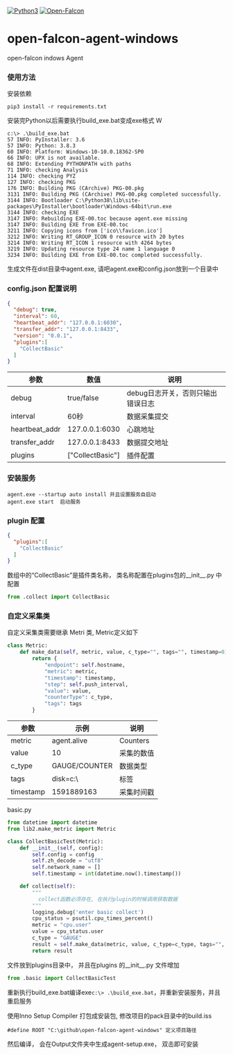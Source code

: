 [![Python3](https://img.shields.io/badge/Python-3.8.3-blue.svg?style=popout&)](https://www.python.org/)
[![Open-Falcon](https://img.shields.io/badge/OpenFalcon-v0.3-orange.svg?style=popout)](http://www.open-falcon.com/)

# open-falcon-agent-windows
open-falcon indows Agent

### 使用方法
安装依赖
```
pip3 install -r requirements.txt
```
安装完Python以后需要执行build_exe.bat变成exe格式
W
````
c:\> .\build_exe.bat
57 INFO: PyInstaller: 3.6
57 INFO: Python: 3.8.3
60 INFO: Platform: Windows-10-10.0.18362-SP0
66 INFO: UPX is not available.
68 INFO: Extending PYTHONPATH with paths
71 INFO: checking Analysis
114 INFO: checking PYZ
127 INFO: checking PKG
176 INFO: Building PKG (CArchive) PKG-00.pkg
3131 INFO: Building PKG (CArchive) PKG-00.pkg completed successfully.
3144 INFO: Bootloader C:\Python38\lib\site-packages\PyInstaller\bootloader\Windows-64bit\run.exe
3144 INFO: checking EXE
3147 INFO: Rebuilding EXE-00.toc because agent.exe missing
3147 INFO: Building EXE from EXE-00.toc
3211 INFO: Copying icons from ['ico\\favicon.ico']
3212 INFO: Writing RT_GROUP_ICON 0 resource with 20 bytes
3214 INFO: Writing RT_ICON 1 resource with 4264 bytes
3219 INFO: Updating resource type 24 name 1 language 0
3234 INFO: Building EXE from EXE-00.toc completed successfully.
````
生成文件在dist目录中agent.exe, 请吧agent.exe和config.json放到一个目录中

### config.json 配置说明

````json
{
  "debug": true,
  "interval": 60,
  "heartbeat_addr": "127.0.0.1:6030",
  "transfer_addr": "127.0.0.1:8433",
  "version": "0.0.1",
  "plugins":[
    "CollectBasic"
  ]
}
````

参数 | 数值 |  说明  
-|-|-
debug | true/false | debug日志开关，否则只输出错误日志 |
interval | 60秒 | 数据采集提交 |
heartbeat_addr | 127.0.0.1:6030 | 心跳地址 |
transfer_addr | 127.0.0.1:8433 | 数据提交地址 |
plugins | ["CollectBasic"] | 插件配置 |

### 安装服务
```
agent.exe --startup auto install 并且设置服务自启动
agent.exe start  启动服务
```
### plugin 配置

```json
{
  "plugins":[
    "CollectBasic"
  ]
}
```

数组中的“CollectBasic”是插件类名称， 类名称配置在plugins包的__init__.py 中配置
```python
from .collect import CollectBasic
```

### 自定义采集类
自定义采集类需要继承 Metri 类, Metric定义如下

```python
class Metric:
    def make_data(self, metric, value, c_type="", tags="", timestamp=0):
        return {
            "endpoint": self.hostname,
            "metric": metric,
            "timestamp": timestamp,
            "step": self.push_interval,
            "value": value,
            "counterType": c_type,
            "tags": tags
        }
```
参数 |  示例 |  说明  
-|-|-
metric | agent.alive | Counters |
value | 10 | 采集的数值 |
c_type | GAUGE/COUNTER | 数据类型 |
tags | disk=c:\ | 标签 |
timestamp | 1591889163 | 采集时间戳 |

basic.py
```python
from datetime import datetime
from lib2.make_metric import Metric

class CollectBasicTest(Metric):
    def __init__(self, config):
        self.config = config
        self.zh_decode = "utf8"
        self.network_name = []
        self.timestamp = int(datetime.now().timestamp())

    def collect(self):
        """
          collect函数必须存在, 在执行plugin的时候调用获取数据 
        """
        logging.debug('enter basic collect')
        cpu_status = psutil.cpu_times_percent()
        metric = "cpu.user"
        value = cpu_status.user
        c_type = "GAUGE"
        result = self.make_data(metric, value, c_type=c_type, tags="", timestamp=self.timestamp)
        return result
```

文件放到plugins目录中， 并且在plugins 的__init__.py 文件增加
```python
from .basic import CollectBasicTest
```

重新执行build_exe.bat编译exe``c:\> .\build_exe.bat``，并重新安装服务，并且重启服务


使用Inno Setup Compiler 打包成安装包, 修改项目的pack目录中的build.iss
```
#define ROOT "C:\github\open-falcon-agent-windows" 定义项目路径
```

然后编译， 会在Output文件夹中生成agent-setup.exe， 双击即可安装